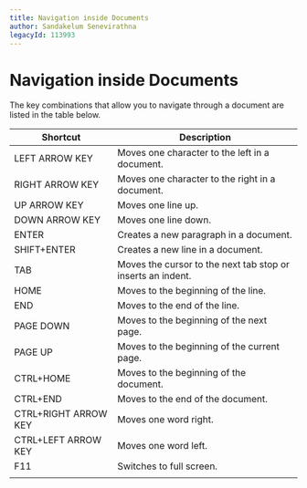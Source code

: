 ```yaml
---
title: Navigation inside Documents
author: Sandakelum Senevirathna
legacyId: 113993
---
```

# Navigation inside Documents
The key combinations that allow you to navigate through a document are listed in the table below.

| Shortcut | Description |
|---|---|
| LEFT ARROW KEY | Moves one character to the left in a document. |
| RIGHT ARROW KEY | Moves one character to the right in a document. |
| UP ARROW KEY | Moves one line up. |
| DOWN ARROW KEY | Moves one line down. |
| ENTER | Creates a new paragraph in a document. |
| SHIFT+ENTER | Creates a new line in a document. |
| TAB | Moves the cursor to the next tab stop or inserts an indent. |
| HOME | Moves to the beginning of the line. |
| END | Moves to the end of the line. |
| PAGE DOWN | Moves to the beginning of the next page. |
| PAGE UP | Moves to the beginning of the current page. |
| CTRL+HOME | Moves to the beginning of the document. |
| CTRL+END | Moves to the end of the document. |
| CTRL+RIGHT ARROW KEY | Moves one word right. |
| CTRL+LEFT ARROW KEY | Moves one word left. |
| F11 | Switches to full screen. |
|  |  |